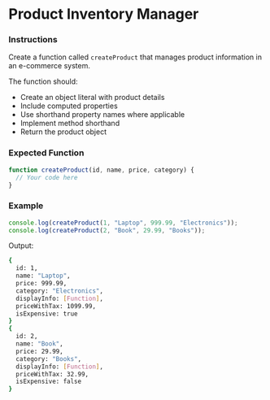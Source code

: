 # Product Inventory Manager

### Instructions

Create a function called `createProduct` that manages product information in an e-commerce system.

The function should:

- Create an object literal with product details
- Include computed properties
- Use shorthand property names where applicable
- Implement method shorthand
- Return the product object

### Expected Function

```js
function createProduct(id, name, price, category) {
  // Your code here
}
```

### Example

```js
console.log(createProduct(1, "Laptop", 999.99, "Electronics"));
console.log(createProduct(2, "Book", 29.99, "Books"));
```

Output:

```bash
{
  id: 1,
  name: "Laptop",
  price: 999.99,
  category: "Electronics",
  displayInfo: [Function],
  priceWithTax: 1099.99,
  isExpensive: true
}
{
  id: 2,
  name: "Book",
  price: 29.99,
  category: "Books",
  displayInfo: [Function],
  priceWithTax: 32.99,
  isExpensive: false
}
```
